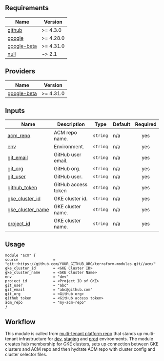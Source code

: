 <!-- BEGIN_TF_DOCS -->
## Requirements

| Name | Version |
|------|---------|
| <a name="requirement_github"></a> [github](#requirement\_github) | >= 4.3.0 |
| <a name="requirement_google"></a> [google](#requirement\_google) | >= 4.28.0 |
| <a name="requirement_google-beta"></a> [google-beta](#requirement\_google-beta) | >= 4.31.0 |
| <a name="requirement_null"></a> [null](#requirement\_null) | ~> 2.1 |

## Providers

| Name | Version |
|------|---------|
| <a name="provider_google-beta"></a> [google-beta](#provider\_google-beta) | >= 4.31.0 |

## Inputs

| Name | Description | Type | Default | Required |
|------|-------------|------|---------|:--------:|
| <a name="input_acm_repo"></a> [acm\_repo](#input\_acm\_repo) | ACM repo name. | `string` | n/a | yes |
| <a name="input_env"></a> [env](#input\_env) | Environment. | `string` | n/a | yes |
| <a name="input_git_email"></a> [git\_email](#input\_git\_email) | GitHub user email. | `string` | n/a | yes |
| <a name="input_git_org"></a> [git\_org](#input\_git\_org) | GitHub org. | `string` | n/a | yes |
| <a name="input_git_user"></a> [git\_user](#input\_git\_user) | GitHub user. | `string` | n/a | yes |
| <a name="input_github_token"></a> [github\_token](#input\_github\_token) | GitHub access token | `string` | n/a | yes |
| <a name="input_gke_cluster_id"></a> [gke\_cluster\_id](#input\_gke\_cluster\_id) | GKE cluster id. | `string` | n/a | yes |
| <a name="input_gke_cluster_name"></a> [gke\_cluster\_name](#input\_gke\_cluster\_name) | GKE cluster name. | `string` | n/a | yes |
| <a name="input_project_id"></a> [project\_id](#input\_project\_id) | GKE cluster name. | `string` | n/a | yes |

## Usage
```hcl
module "acm" {
source                = "git::https://github.com/YOUR_GITHUB_ORG/terraform-modules.git//acm/"
gke_cluster_id        = <GKE Cluster ID>
gke_cluster_name      = <GKE Cluster Name>
env                   = "dev"
project_id            = <Project ID of GKE>
git_user              = "abc"
git_email             = "abc@github.com"
git_org               = <GitHub org>
github_token          = <GitHub access token>
acm_repo              = "my-acm-repo"
}
```

## Workflow
This module is called from [multi-tenant platform repo][muti-tenant-platform-repo] that stands up multi-tenant infrastructure for [dev][dev-multi-tenant], [staging][staging-multi-tenant] and [prod][prod-multi-tenant] environments.
The module creates hub membership for GKE clusters, sets up connection between GKE clusters and ACM repo and then hydrate ACM repo with cluster config and cluster selector files.

<!-- LINKS: https://www.markdownguide.org/basic-syntax/#reference-style-links -->

<!-- END_TF_DOCS -->

[muti-tenant-platform-repo]: ../../platform-template
[dev-multi-tenant]: ../../platform-template/env/dev/main.tf?plain=1#L89
[staging-multi-tenant]: ../../platform-template/env/staging/main.tf?plain=1#L89
[prod-multi-tenant]: ../../platform-template/env/prod/main.tf?plain=1#L89
